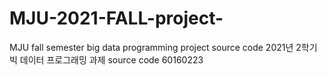 # MJU-2021-FALL-project-
MJU fall semester big data programming project source code
2021년 2학기 빅 데이터 프로그래밍 과제 source code
60160223
